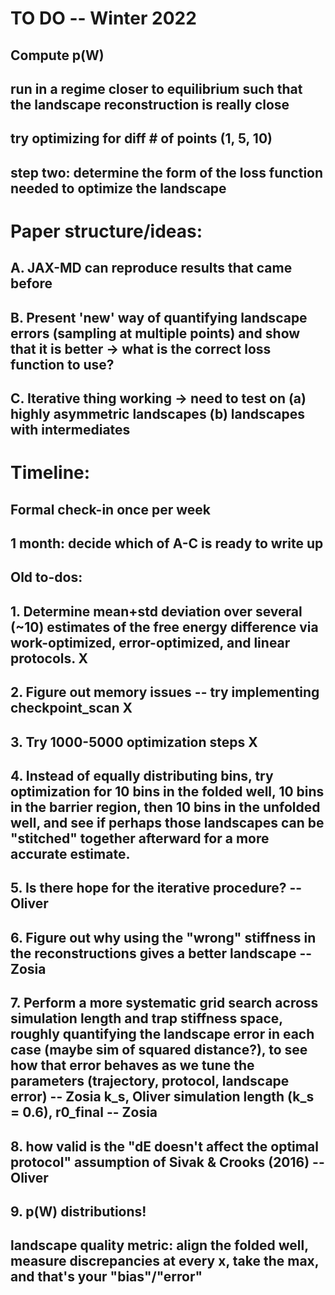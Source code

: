 # TO DO -- Winter 2022

## Compute p(W)
## run in a regime closer to equilibrium such that the landscape reconstruction is really close
## try optimizing for diff # of points (1, 5, 10)
## step two: determine the form of the loss function needed to optimize the landscape

# Paper structure/ideas:

## A. JAX-MD can reproduce results that came before
## B. Present 'new' way of quantifying landscape errors (sampling at multiple points) and show that it is better -> what is the correct loss function to use?
## C. Iterative thing working -> need to test on (a) highly asymmetric landscapes (b) landscapes with intermediates

# Timeline:

## Formal check-in once per week
## 1 month: decide which of A-C is ready to write up


## Old to-dos:

## 1. Determine mean+std deviation over several (~10) estimates of the free energy difference via work-optimized, error-optimized, and linear protocols. X
## 2. Figure out memory issues -- try implementing checkpoint_scan X
## 3. Try 1000-5000 optimization steps X
## 4. Instead of equally distributing bins, try optimization for 10 bins in the folded well, 10 bins in the barrier region, then 10 bins in the unfolded well, and see if perhaps those landscapes can be "stitched" together afterward for a more accurate estimate. 
## 5. Is there hope for the iterative procedure? -- Oliver
## 6. Figure out why using the "wrong" stiffness in the reconstructions gives a better landscape --Zosia
## 7. Perform a more systematic grid search across simulation length and trap stiffness space, roughly quantifying the landscape error in each case (maybe sim of squared distance?),  to see how that error behaves as we tune the parameters (trajectory, protocol, landscape error) -- Zosia k_s, Oliver simulation length (k_s = 0.6), r0_final -- Zosia
## 8. how valid is the "dE doesn't affect the optimal protocol" assumption of Sivak & Crooks (2016) --Oliver
## 9. p(W) distributions! 
## landscape quality metric: align the folded well, measure discrepancies at every x, take the max, and that's your "bias"/"error"
